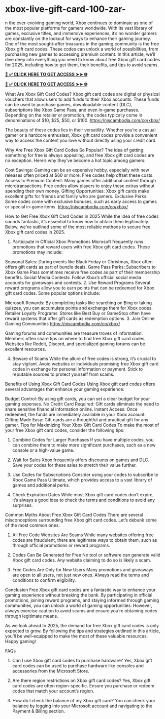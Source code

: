 # xbox-live-gift-card-100-zar-
n the ever-evolving gaming world, Xbox continues to dominate as one of the most popular platforms for gamers worldwide. With its vast library of games, exclusive titles, and immersive experiences, it’s no wonder gamers are constantly on the lookout for ways to enhance their gaming journey. One of the most sought-after treasures in the gaming community is the free Xbox gift card codes. These codes can unlock a world of possibilities, from purchasing new games to accessing premium content. In this article, we’ll dive deep into everything you need to know about free Xbox gift card codes for 2025, including how to get them, their benefits, and tips to avoid scams.

**[📌 ✅ CLICK HERE TO GET ACCESS ➤➤ 🌐](https://newmegadeals.xyz/xbox-giftcard/)**


**[📌 ✅ CLICK HERE TO GET ACCESS ➤➤ 🌐](https://newmegadeals.xyz/xbox-giftcard/)**




What Are Xbox Gift Card Codes?
Xbox gift card codes are digital or physical vouchers that allow users to add funds to their Xbox accounts. These funds can be used to purchase games, downloadable content (DLC), subscriptions like Xbox Game Pass, and even in-game purchases. Depending on the retailer or promotion, the codes typically come in denominations of $10, $25, $50, or $100.
https://niscambodia.com/co/xbox/

The beauty of these codes lies in their versatility. Whether you’re a casual gamer or a hardcore enthusiast, Xbox gift card codes provide a convenient way to access the content you love without directly using your credit card.

Why Are Free Xbox Gift Card Codes So Popular?
The idea of getting something for free is always appealing, and free Xbox gift card codes are no exception. Here’s why they’ve become a hot topic among gamers:

Cost Savings: Gaming can be an expensive hobby, especially with new releases often priced at $60 or more. Free codes help offset these costs.
Access to Premium Content: Many games offer additional content through microtransactions. Free codes allow players to enjoy these extras without spending their own money.
Gifting Opportunities: Xbox gift cards make excellent gifts for friends and family who are gamers.
Exclusive Perks: Some codes come with exclusive bonuses, such as early access to games or special in-game items.
https://niscambodia.com/co/xbox/

How to Get Free Xbox Gift Card Codes in 2025
While the idea of free codes sounds fantastic, it’s essential to know how to obtain them legitimately. Below, we’ve outlined some of the most reliable methods to secure free Xbox gift card codes in 2025.

1. Participate in Official Xbox Promotions
Microsoft frequently runs promotions that reward users with free Xbox gift card codes. These promotions may include:

Seasonal Sales: During events like Black Friday or Christmas, Xbox often offers gift cards as part of bundle deals.
Game Pass Perks: Subscribers to Xbox Game Pass sometimes receive free codes as part of their membership benefits.
Social Media Contests: Follow Xbox’s official social media accounts for giveaways and contests.
2. Use Reward Programs
Several reward programs allow you to earn points that can be redeemed for Xbox gift card codes. Some popular options include:

Microsoft Rewards: By completing tasks like searching on Bing or taking quizzes, you can accumulate points and exchange them for Xbox codes.
Retailer Loyalty Programs: Stores like Best Buy or GameStop often have reward systems that offer gift cards as redemption options.
3. Join Online Gaming Communities
https://niscambodia.com/co/xbox/

Gaming forums and communities are treasure troves of information. Members often share tips on where to find free Xbox gift card codes. Websites like Reddit, Discord, and specialized gaming forums can be excellent resources.

4. Beware of Scams
While the allure of free codes is strong, it’s crucial to stay vigilant. Avoid websites or individuals promising free Xbox gift card codes in exchange for personal information or payment. Stick to reputable sources to protect yourself from scams.

Benefits of Using Xbox Gift Card Codes
Using Xbox gift card codes offers several advantages that enhance your gaming experience:

Budget Control: By using gift cards, you can set a clear budget for your gaming expenses.
No Credit Card Required: Gift cards eliminate the need to share sensitive financial information online.
Instant Access: Once redeemed, the funds are immediately available in your Xbox account.
Gifting Made Easy: Gift cards are a thoughtful and practical gift for any gamer.
Tips for Maximizing Your Xbox Gift Card Codes
To make the most of your free Xbox gift card codes, consider the following tips:

1. Combine Codes for Larger Purchases
If you have multiple codes, you can combine them to make more significant purchases, such as a new console or a high-value game.

2. Wait for Sales
Xbox frequently offers discounts on games and DLC. Save your codes for these sales to stretch their value further.

3. Use Codes for Subscriptions
Consider using your codes to subscribe to Xbox Game Pass Ultimate, which provides access to a vast library of games and additional perks.

4. Check Expiration Dates
While most Xbox gift card codes don’t expire, it’s always a good idea to check the terms and conditions to avoid any surprises.

Common Myths About Free Xbox Gift Card Codes
There are several misconceptions surrounding free Xbox gift card codes. Let’s debunk some of the most common ones:

1. All Free Code Websites Are Scams
While many websites offering free codes are fraudulent, there are legitimate ways to obtain them, such as through official promotions or reward programs.

2. Codes Can Be Generated for Free
No tool or software can generate valid Xbox gift card codes. Any website claiming to do so is likely a scam.

3. Free Codes Are Only for New Users
Many promotions and giveaways are open to all users, not just new ones. Always read the terms and conditions to confirm eligibility.

Conclusion
Free Xbox gift card codes are a fantastic way to enhance your gaming experience without breaking the bank. By participating in official promotions, joining reward programs, and staying informed through gaming communities, you can unlock a world of gaming opportunities. However, always exercise caution to avoid scams and ensure you’re obtaining codes through legitimate means.

As we look ahead to 2025, the demand for free Xbox gift card codes is only expected to grow. By following the tips and strategies outlined in this article, you’ll be well-equipped to make the most of these valuable resources. Happy gaming!

FAQs
1. Can I use Xbox gift card codes to purchase hardware?
Yes, Xbox gift card codes can be used to purchase hardware like consoles and accessories from the Microsoft Store.

2. Are there region restrictions on Xbox gift card codes?
Yes, Xbox gift card codes are often region-specific. Ensure you purchase or redeem codes that match your account’s region.

3. How do I check the balance of my Xbox gift card?
You can check your balance by logging into your Microsoft account and navigating to the Payment & Billing section.

